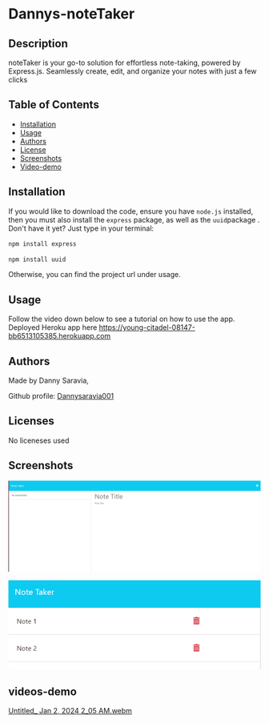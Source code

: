 # Dannys-noteTaker


## Description

noteTaker is your go-to solution for effortless note-taking, powered by Express.js. Seamlessly create, edit, and organize your notes with just a few clicks

## Table of Contents
- [Installation](#installation)
- [Usage](#usage)
- [Authors](#authors)
- [License](#license)
- [Screenshots](#screenshots)
- [Video-demo](#videos-demo)

## Installation
If you would like to download the code, ensure you have `node.js` installed, then you must also install the `express` package, as well as the `uuid`package . Don't have it yet? Just type in your terminal:
```bash
npm install express
```

```bash
npm install uuid
```

Otherwise, you can find the project url under usage.

## Usage

Follow the video down below to see a tutorial on how to use the app.
Deployed Heroku app here https://young-citadel-08147-bb6513105385.herokuapp.com

## Authors

Made by Danny Saravia,

Github profile: [Dannysaravia001](https://github.com/Dannysaravia001)

## Licenses
No liceneses used
## Screenshots

![Screenshot1](<./img/Screenshot1.png>)

![Screenshot2](<./img/Screenshot2.png>)
## videos-demo
[Untitled_ Jan 2, 2024 2_05 AM.webm](https://github.com/Dannysaravia001/Dannys-noteTaker/assets/143926483/6ca9212a-fd6d-4ef0-8884-23a2a21f4ac5)
